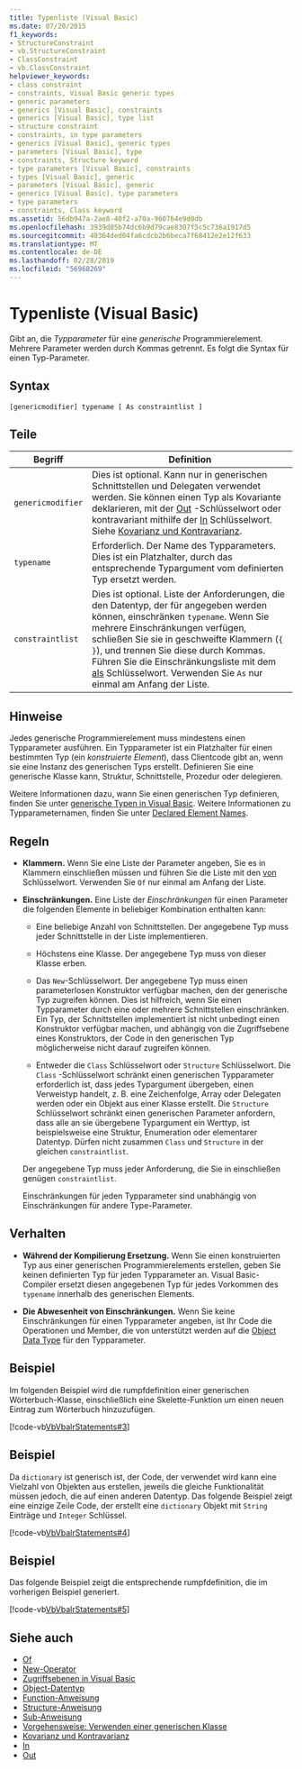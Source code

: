 ```yaml
---
title: Typenliste (Visual Basic)
ms.date: 07/20/2015
f1_keywords:
- StructureConstraint
- vb.StructureConstraint
- ClassConstraint
- vb.ClassConstraint
helpviewer_keywords:
- class constraint
- constraints, Visual Basic generic types
- generic parameters
- generics [Visual Basic], constraints
- generics [Visual Basic], type list
- structure constraint
- constraints, in type parameters
- generics [Visual Basic], generic types
- parameters [Visual Basic], type
- constraints, Structure keyword
- type parameters [Visual Basic], constraints
- types [Visual Basic], generic
- parameters [Visual Basic], generic
- generics [Visual Basic], type parameters
- type parameters
- constraints, Class keyword
ms.assetid: 56db947a-2ae8-40f2-a70a-960764e9d0db
ms.openlocfilehash: 3939d05b74dc6b9d79cae8307f5c5c736a1917d5
ms.sourcegitcommit: 40364ded04fa6cdcb2b6beca7f68412e2e12f633
ms.translationtype: MT
ms.contentlocale: de-DE
ms.lasthandoff: 02/28/2019
ms.locfileid: "56968269"
---
```

# <a name="type-list-visual-basic"></a>Typenliste (Visual Basic)
Gibt an, die *Typparameter* für eine *generische* Programmierelement. Mehrere Parameter werden durch Kommas getrennt. Es folgt die Syntax für einen Typ-Parameter.  
  
## <a name="syntax"></a>Syntax  
  
```  
[genericmodifier] typename [ As constraintlist ]  
```  
  
## <a name="parts"></a>Teile  
  
|Begriff|Definition|  
|---|---|  
|`genericmodifier`|Dies ist optional. Kann nur in generischen Schnittstellen und Delegaten verwendet werden. Sie können einen Typ als Kovariante deklarieren, mit der [Out](../../../visual-basic/language-reference/modifiers/out-generic-modifier.md) -Schlüsselwort oder kontravariant mithilfe der [In](../../../visual-basic/language-reference/modifiers/in-generic-modifier.md) Schlüsselwort. Siehe [Kovarianz und Kontravarianz](../../programming-guide/concepts/covariance-contravariance/index.md).|  
|`typename`|Erforderlich. Der Name des Typparameters. Dies ist ein Platzhalter, durch das entsprechende Typargument vom definierten Typ ersetzt werden.|  
|`constraintlist`|Dies ist optional. Liste der Anforderungen, die den Datentyp, der für angegeben werden können, einschränken `typename`. Wenn Sie mehrere Einschränkungen verfügen, schließen Sie sie in geschweifte Klammern (`{ }`), und trennen Sie diese durch Kommas. Führen Sie die Einschränkungsliste mit dem [als](../../../visual-basic/language-reference/statements/as-clause.md) Schlüsselwort. Verwenden Sie `As` nur einmal am Anfang der Liste.|  
  
## <a name="remarks"></a>Hinweise  
 Jedes generische Programmierelement muss mindestens einen Typparameter ausführen. Ein Typparameter ist ein Platzhalter für einen bestimmten Typ (ein *konstruierte Element*), dass Clientcode gibt an, wenn sie eine Instanz des generischen Typs erstellt. Definieren Sie eine generische Klasse kann, Struktur, Schnittstelle, Prozedur oder delegieren.  
  
 Weitere Informationen dazu, wann Sie einen generischen Typ definieren, finden Sie unter [generische Typen in Visual Basic](../../../visual-basic/programming-guide/language-features/data-types/generic-types.md). Weitere Informationen zu Typparameternamen, finden Sie unter [Declared Element Names](../../../visual-basic/programming-guide/language-features/declared-elements/declared-element-names.md).  
  
## <a name="rules"></a>Regeln  
  
-   **Klammern.** Wenn Sie eine Liste der Parameter angeben, Sie es in Klammern einschließen müssen und führen Sie die Liste mit den [von](../../../visual-basic/language-reference/statements/of-clause.md) Schlüsselwort. Verwenden Sie `Of` nur einmal am Anfang der Liste.  
  
-   **Einschränkungen.** Eine Liste der *Einschränkungen* für einen Parameter die folgenden Elemente in beliebiger Kombination enthalten kann:  
  
    -   Eine beliebige Anzahl von Schnittstellen. Der angegebene Typ muss jeder Schnittstelle in der Liste implementieren.  
  
    -   Höchstens eine Klasse. Der angegebene Typ muss von dieser Klasse erben.  
  
    -   Das `New`-Schlüsselwort. Der angegebene Typ muss einen parameterlosen Konstruktor verfügbar machen, den der generische Typ zugreifen können. Dies ist hilfreich, wenn Sie einen Typparameter durch eine oder mehrere Schnittstellen einschränken. Ein Typ, der Schnittstellen implementiert ist nicht unbedingt einen Konstruktor verfügbar machen, und abhängig von die Zugriffsebene eines Konstruktors, der Code in den generischen Typ möglicherweise nicht darauf zugreifen können.  
  
    -   Entweder die `Class` Schlüsselwort oder `Structure` Schlüsselwort. Die `Class` -Schlüsselwort schränkt einen generischen Typparameter erforderlich ist, dass jedes Typargument übergeben, einen Verweistyp handelt, z. B. eine Zeichenfolge, Array oder Delegaten werden oder ein Objekt aus einer Klasse erstellt. Die `Structure` Schlüsselwort schränkt einen generischen Parameter anfordern, dass alle an sie übergebene Typargument ein Werttyp, ist beispielsweise eine Struktur, Enumeration oder elementarer Datentyp. Dürfen nicht zusammen `Class` und `Structure` in der gleichen `constraintlist`.  
  
     Der angegebene Typ muss jeder Anforderung, die Sie in einschließen genügen `constraintlist`.  
  
     Einschränkungen für jeden Typparameter sind unabhängig von Einschränkungen für andere Type-Parameter.  
  
## <a name="behavior"></a>Verhalten  
  
-   **Während der Kompilierung Ersetzung.** Wenn Sie einen konstruierten Typ aus einer generischen Programmierelements erstellen, geben Sie keinen definierten Typ für jeden Typparameter an. Visual Basic-Compiler ersetzt diesen angegebenen Typ für jedes Vorkommen des `typename` innerhalb des generischen Elements.  
  
-   **Die Abwesenheit von Einschränkungen.** Wenn Sie keine Einschränkungen für einen Typparameter angeben, ist Ihr Code die Operationen und Member, die von unterstützt werden auf die [Object Data Type](../../../visual-basic/language-reference/data-types/object-data-type.md) für den Typparameter.  
  
## <a name="example"></a>Beispiel  
 Im folgenden Beispiel wird die rumpfdefinition einer generischen Wörterbuch-Klasse, einschließlich eine Skelette-Funktion um einen neuen Eintrag zum Wörterbuch hinzuzufügen.  
  
 [!code-vb[VbVbalrStatements#3](~/samples/snippets/visualbasic/VS_Snippets_VBCSharp/VbVbalrStatements/VB/Class1.vb#3)]  
  
## <a name="example"></a>Beispiel  
 Da `dictionary` ist generisch ist, der Code, der verwendet wird kann eine Vielzahl von Objekten aus erstellen, jeweils die gleiche Funktionalität müssen jedoch, die auf einen anderen Datentyp. Das folgende Beispiel zeigt eine einzige Zeile Code, der erstellt eine `dictionary` Objekt mit `String` Einträge und `Integer` Schlüssel.  
  
 [!code-vb[VbVbalrStatements#4](~/samples/snippets/visualbasic/VS_Snippets_VBCSharp/VbVbalrStatements/VB/Class1.vb#4)]  
  
## <a name="example"></a>Beispiel  
 Das folgende Beispiel zeigt die entsprechende rumpfdefinition, die im vorherigen Beispiel generiert.  
  
 [!code-vb[VbVbalrStatements#5](~/samples/snippets/visualbasic/VS_Snippets_VBCSharp/VbVbalrStatements/VB/Class1.vb#5)]  
  
## <a name="see-also"></a>Siehe auch
- [Of](../../../visual-basic/language-reference/statements/of-clause.md)
- [New-Operator](../../../visual-basic/language-reference/operators/new-operator.md)
- [Zugriffsebenen in Visual Basic](../../../visual-basic/programming-guide/language-features/declared-elements/access-levels.md)
- [Object-Datentyp](../../../visual-basic/language-reference/data-types/object-data-type.md)
- [Function-Anweisung](../../../visual-basic/language-reference/statements/function-statement.md)
- [Structure-Anweisung](../../../visual-basic/language-reference/statements/structure-statement.md)
- [Sub-Anweisung](../../../visual-basic/language-reference/statements/sub-statement.md)
- [Vorgehensweise: Verwenden einer generischen Klasse](../../../visual-basic/programming-guide/language-features/data-types/how-to-use-a-generic-class.md)
- [Kovarianz und Kontravarianz](../../programming-guide/concepts/covariance-contravariance/index.md)
- [In](../../../visual-basic/language-reference/modifiers/in-generic-modifier.md)
- [Out](../../../visual-basic/language-reference/modifiers/out-generic-modifier.md)
